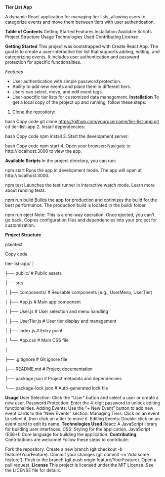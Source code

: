 **Tier List App**

A dynamic React application for managing tier lists, allowing users to categorize events and move them between tiers with user authentication.

**Table of Contents**
Getting Started
Features
Installation
Available Scripts
Project Structure
Usage
Technologies Used
Contributing
License

**Getting Started**
This project was bootstrapped with Create React App. The goal is to create a user-interactive tier list that supports adding, editing, and categorizing events. It includes user authentication and password protection for specific functionalities.

*Features*
- User authentication with simple password protection.
- Ability to add new events and place them in different tiers.
- Users can select, move, and edit event tags.
- User-specific tier lists for customized data management.
**Installation**
 To get a local copy of the project up and running, follow these steps:

1. Clone the repository:

bash
Copy code
git clone https://github.com/yourusername/tier-list-app.git
cd tier-list-app
2. Install dependencies:

bash
Copy code
npm install
3. Start the development server:

bash
Copy code
npm start
4. Open your browser: Navigate to http://localhost:3000 to view the app.

**Available Scripts**
In the project directory, you can run:

npm start
Runs the app in development mode.
The app will open at http://localhost:3000.

npm test
Launches the test runner in interactive watch mode.
Learn more about running tests.

npm run build
Builds the app for production and optimizes the build for the best performance.
The production build is located in the build/ folder.

npm run eject
Note: This is a one-way operation. Once ejected, you can't go back.
Copies configuration files and dependencies into your project for customization.

**Project Structure**

plaintext

Copy code

tier-list-app/
│

├── public/            # Public assets

├── src/

│   ├── components/    # Reusable components (e.g., UserMenu, UserTier)

│   ├── App.js         # Main app component

│   ├── User.js        # User selection and menu handling

│   ├── UserTier.js    # User tier display and management

│   ├── index.js       # Entry point

│   └── App.css        # Main CSS file

│

├── .gitignore         # Git ignore file

├── README.md          # Project documentation

├── package.json       # Project metadata and dependencies

└── package-lock.json  # Auto-generated lock file

**Usage**
User Selection: Click the "User" button and select a user or create a new user.
Password Protection: Enter the 4-digit password to unlock editing functionalities.
Adding Events: Use the "+ New Event" button to add new event cards to the "New Events" section.
Managing Tiers: Click on an event to select it, then click on a tier to move it.
Editing Events: Double-click on an event card to edit its name.
**Technologies Used**
React: A JavaScript library for building user interfaces.
CSS: Styling for the application.
JavaScript (ES6+): Core language for building the application.
**Contributing**
Contributions are welcome! Follow these steps to contribute:

Fork the repository.
Create a new branch (git checkout -b feature/YourFeature).
Commit your changes (git commit -m 'Add some feature').
Push to the branch (git push origin feature/YourFeature).
Open a pull request.
**License**
This project is licensed under the MIT License. See the LICENSE file for details.
